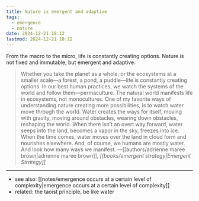 ```yaml
---
title: Nature is emergent and adaptive
tags:
  - emergence
  - nature
date: 2024-12-21 18:12
lastmod: 2024-12-21 18:12
---
```

 From the macro to the micro, life is constantly creating options. Nature is not fixed and immutable, but emergent and adaptive. 

> Whether you take the planet as a whole, or the ecosystems at a smaller scale—a forest, a pond, a puddle—life is constantly creating options. In our best human practices, we watch the systems of the world and follow them—permaculture. The natural world manifests life in ecosystems, not monocultures. One of my favorite ways of understanding nature creating more possibilities, is to watch water move through the world. Water creates the ways for itself, moving with gravity, moving around obstacles, wearing down obstacles, reshaping the world. When there isn’t an overt way forward, water seeps into the land, becomes a vapor in the sky, freezes into ice. When the time comes, water moves over the land in cloud form and nourishes elsewhere. And, of course, we humans are mostly water. And look how many ways we manifest. —[[authors/adrienne maree brown|adrienne maree brown]], *[[books/emergent strategy|Emergent Strategy]]*

---
- see also: [[notes/emergence occurs at a certain level of complexity|emergence occurs at a certain level of complexity]] 
- related: the taoist principle, be like water